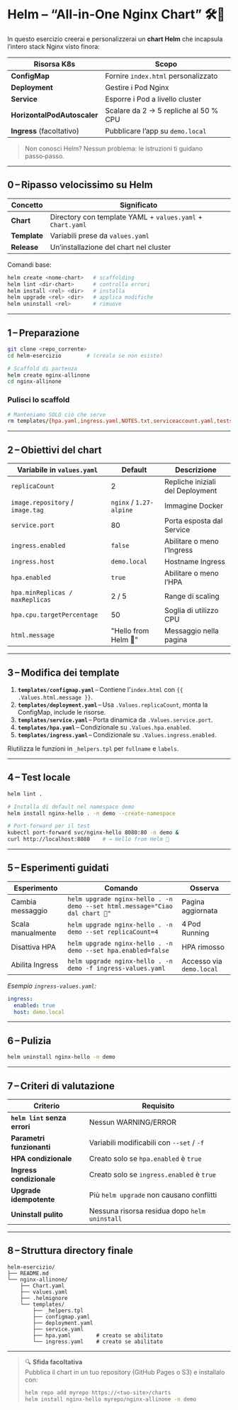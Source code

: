 # Helm – “All-in-One Nginx Chart” 🛠️🚀

In questo esercizio creerai e personalizzerai un **chart Helm** che incapsula l’intero stack Nginx visto finora:

| Risorsa K8s                | Scopo                                              |
|----------------------------|----------------------------------------------------|
| **ConfigMap**              | Fornire `index.html` personalizzato                |
| **Deployment**             | Gestire i Pod Nginx                                |
| **Service**                | Esporre i Pod a livello cluster                    |
| **HorizontalPodAutoscaler**| Scalare da 2 → 5 repliche al 50 % CPU              |
| **Ingress** (facoltativo)  | Pubblicare l’app su `demo.local`                   |

> Non conosci Helm? Nessun problema: le istruzioni ti guidano passo‑passo.

---

## 0 – Ripasso velocissimo su Helm

| Concetto   | Significato                                                   |
|------------|--------------------------------------------------------------|
| **Chart**  | Directory con template YAML + `values.yaml` + `Chart.yaml`    |
| **Template** | Variabili prese da `values.yaml`          |
| **Release**  | Un’installazione del chart nel cluster                      |

Comandi base:

```bash
helm create <nome-chart>   # scaffolding
helm lint <dir-chart>      # controlla errori
helm install <rel> <dir>   # installa
helm upgrade <rel> <dir>   # applica modifiche
helm uninstall <rel>       # rimuove
```

---

## 1 – Preparazione

```bash
git clone <repo_corrente>
cd helm-esercizio        # (creala se non esiste)

# Scaffold di partenza
helm create nginx-allinone
cd nginx-allinone
```

### Pulisci lo scaffold

```bash
# Manteniamo SOLO ciò che serve
rm templates/{hpa.yaml,ingress.yaml,NOTES.txt,serviceaccount.yaml,tests/*}
```

---

## 2 – Obiettivi del chart

| Variabile in `values.yaml`          | Default | Descrizione                           |
|------------------------------------|---------|---------------------------------------|
| `replicaCount`                     | 2       | Repliche iniziali del Deployment      |
| `image.repository` / `image.tag`   | `nginx` / `1.27-alpine` | Immagine Docker |
| `service.port`                     | 80      | Porta esposta dal Service             |
| `ingress.enabled`                  | `false` | Abilitare o meno l’Ingress            |
| `ingress.host`                     | `demo.local` | Hostname Ingress                   |
| `hpa.enabled`                      | `true`  | Abilitare o meno l’HPA               |
| `hpa.minReplicas / maxReplicas`    | 2 / 5   | Range di scaling                      |
| `hpa.cpu.targetPercentage`         | 50      | Soglia di utilizzo CPU                |
| `html.message`                     | "Hello from Helm 🚀" | Messaggio nella pagina |

---

## 3 – Modifica dei template

1. **`templates/configmap.yaml`** – Contiene l’`index.html` con `{{ .Values.html.message }}`.
2. **`templates/deployment.yaml`** – Usa `.Values.replicaCount`, monta la ConfigMap, include le risorse.
3. **`templates/service.yaml`** – Porta dinamica da `.Values.service.port`.
4. **`templates/hpa.yaml`** – Condizionale su `.Values.hpa.enabled`.
5. **`templates/ingress.yaml`** – Condizionale su `.Values.ingress.enabled`.

Riutilizza le funzioni in `_helpers.tpl` per `fullname` e `labels`.

---

## 4 – Test locale

```bash
helm lint .

# Installa di default nel namespace demo
helm install nginx-hello . -n demo --create-namespace

# Port‑forward per il test
kubectl port-forward svc/nginx-hello 8080:80 -n demo &
curl http://localhost:8080    # → Hello from Helm 🚀
```

---

## 5 – Esperimenti guidati

| Esperimento           | Comando                                                                           | Osserva |
|-----------------------|-----------------------------------------------------------------------------------|---------|
| Cambia messaggio      | `helm upgrade nginx-hello . -n demo --set html.message="Ciao dal chart 🌟"`     | Pagina aggiornata |
| Scala manualmente     | `helm upgrade nginx-hello . -n demo --set replicaCount=4`                         | 4 Pod Running |
| Disattiva HPA         | `helm upgrade nginx-hello . -n demo --set hpa.enabled=false`                      | HPA rimosso |
| Abilita Ingress       | `helm upgrade nginx-hello . -n demo -f ingress-values.yaml`                       | Accesso via `demo.local` |

*Esempio `ingress-values.yaml`:*

```yaml
ingress:
  enabled: true
  host: demo.local
```

---

## 6 – Pulizia

```bash
helm uninstall nginx-hello -n demo
```

---

## 7 – Criteri di valutazione

| Criterio                    | Requisito                                           |
|-----------------------------|-----------------------------------------------------|
| **`helm lint` senza errori**| Nessun WARNING/ERROR                                |
| **Parametri funzionanti**   | Variabili modificabili con `--set` / `-f`           |
| **HPA condizionale**        | Creato solo se `hpa.enabled` è `true`               |
| **Ingress condizionale**    | Creato solo se `ingress.enabled` è `true`           |
| **Upgrade idempotente**     | Più `helm upgrade` non causano conflitti            |
| **Uninstall pulito**        | Nessuna risorsa residua dopo `helm uninstall`       |

---

## 8 – Struttura directory finale

```
helm-esercizio/
├── README.md
└── nginx-allinone/
    ├── Chart.yaml
    ├── values.yaml
    ├── .helmignore
    └── templates/
        ├── _helpers.tpl
        ├── configmap.yaml
        ├── deployment.yaml
        ├── service.yaml
        ├── hpa.yaml        # creato se abilitato
        └── ingress.yaml    # creato se abilitato
```

---

> 🔍 **Sfida facoltativa**  
> Pubblica il chart in un tuo repository (GitHub Pages o S3) e installalo con:
> ```bash
> helm repo add myrepo https://<tuo-site>/charts
> helm install nginx-hello myrepo/nginx-allinone -n demo
> ```
